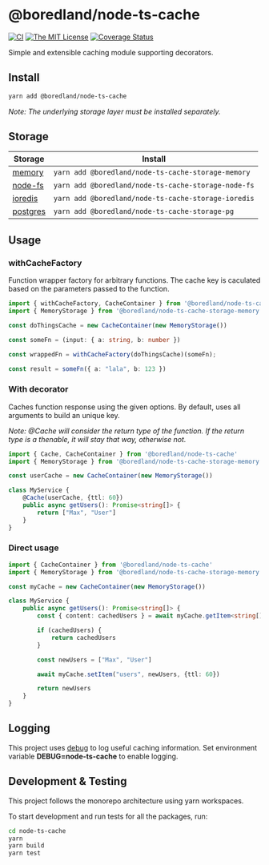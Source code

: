 # @boredland/node-ts-cache

[![CI](https://github.com/boredland/node-ts-cache/actions/workflows/ci.yml/badge.svg)](https://github.com/boredland/node-ts-cache/actions/workflows/ci.yml)
[![The MIT License](https://img.shields.io/npm/l/node-ts-cache.svg)](http://opensource.org/licenses/MIT)
[![Coverage Status](https://coveralls.io/repos/github/boredland/node-ts-cache/badge.svg?branch=main)](https://coveralls.io/github/boredland/node-ts-cache?branch=main)

Simple and extensible caching module supporting decorators.

## Install

```bash
yarn add @boredland/node-ts-cache
```

_Note: The underlying storage layer must be installed separately._

## Storage

| Storage                                                               | Install                                         |
|-----------------------------------------------------------------------|-------------------------------------------------|
| [memory](https://www.npmjs.com/package/@boredland/node-ts-cache-storage-memory)| ```yarn add @boredland/node-ts-cache-storage-memory```|
| [node-fs](https://www.npmjs.com/package/@boredland/node-ts-cache-storage-node-fs)| ```yarn add @boredland/node-ts-cache-storage-node-fs```|
| [ioredis](https://www.npmjs.com/package/@boredland/node-ts-cache-storage-ioredis)| ```yarn add @boredland/node-ts-cache-storage-ioredis```|
| [postgres](https://www.npmjs.com/package/@boredland/node-ts-cache-storage-pg)| ```yarn add @boredland/node-ts-cache-storage-pg```|

## Usage

### withCacheFactory

Function wrapper factory for arbitrary functions. The cache key is caculated based on the parameters passed to the function.

```ts
import { withCacheFactory, CacheContainer } from '@boredland/node-ts-cache'
import { MemoryStorage } from '@boredland/node-ts-cache-storage-memory'

const doThingsCache = new CacheContainer(new MemoryStorage())

const someFn = (input: { a: string, b: number })

const wrappedFn = withCacheFactory(doThingsCache)(someFn);

const result = someFn({ a: "lala", b: 123 })
```

### With decorator

Caches function response using the given options. By default, uses all arguments to build an unique key.

_Note: @Cache will consider the return type of the function. If the return type is a thenable, it will stay that way, otherwise not._

```ts
import { Cache, CacheContainer } from '@boredland/node-ts-cache'
import { MemoryStorage } from '@boredland/node-ts-cache-storage-memory'

const userCache = new CacheContainer(new MemoryStorage())

class MyService {
    @Cache(userCache, {ttl: 60})
    public async getUsers(): Promise<string[]> {
        return ["Max", "User"]
    }
}
```

### Direct usage

```ts
import { CacheContainer } from '@boredland/node-ts-cache'
import { MemoryStorage } from '@boredland/node-ts-cache-storage-memory'

const myCache = new CacheContainer(new MemoryStorage())

class MyService {
    public async getUsers(): Promise<string[]> {
        const { content: cachedUsers } = await myCache.getItem<string[]>("users")

        if (cachedUsers) {
            return cachedUsers
        }

        const newUsers = ["Max", "User"]

        await myCache.setItem("users", newUsers, {ttl: 60})

        return newUsers
    }
}
```

## Logging

This project uses [debug](https://github.com/visionmedia/debug) to log useful caching information.
Set environment variable **DEBUG=node-ts-cache** to enable logging.

## Development & Testing

This project follows the monorepo architecture using yarn workspaces.

To start development and run tests for all the packages, run:

```bash
cd node-ts-cache
yarn
yarn build
yarn test
```
